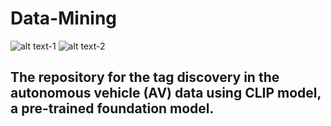 # Data-Mining

![alt text-1](https://baike.baidu.com/item/%E5%A4%8D%E7%9D%BF%E6%99%BA%E8%A1%8C%E7%A7%91%E6%8A%80%EF%BC%88%E4%B8%8A%E6%B5%B7%EF%BC%89%E6%9C%89%E9%99%90%E5%85%AC%E5%8F%B8/61944285) ![alt text-2](https://www.imperial.ac.uk/staff/tools-and-reference/brand-style-guide/visual-identity/the-imperial-logo/)


## The repository for the tag discovery in the autonomous vehicle (AV) data using CLIP model, a pre-trained foundation model. 






